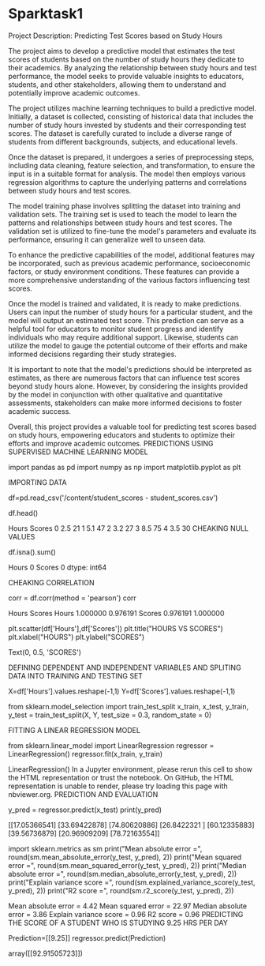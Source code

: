 # Sparktask1
Project Description: Predicting Test Scores based on Study Hours

The project aims to develop a predictive model that estimates the test scores of students based on the number of study hours they dedicate to their academics. By analyzing the relationship between study hours and test performance, the model seeks to provide valuable insights to educators, students, and other stakeholders, allowing them to understand and potentially improve academic outcomes.

The project utilizes machine learning techniques to build a predictive model. Initially, a dataset is collected, consisting of historical data that includes the number of study hours invested by students and their corresponding test scores. The dataset is carefully curated to include a diverse range of students from different backgrounds, subjects, and educational levels.

Once the dataset is prepared, it undergoes a series of preprocessing steps, including data cleaning, feature selection, and transformation, to ensure the input is in a suitable format for analysis. The model then employs various regression algorithms to capture the underlying patterns and correlations between study hours and test scores.

The model training phase involves splitting the dataset into training and validation sets. The training set is used to teach the model to learn the patterns and relationships between study hours and test scores. The validation set is utilized to fine-tune the model's parameters and evaluate its performance, ensuring it can generalize well to unseen data.

To enhance the predictive capabilities of the model, additional features may be incorporated, such as previous academic performance, socioeconomic factors, or study environment conditions. These features can provide a more comprehensive understanding of the various factors influencing test scores.

Once the model is trained and validated, it is ready to make predictions. Users can input the number of study hours for a particular student, and the model will output an estimated test score. This prediction can serve as a helpful tool for educators to monitor student progress and identify individuals who may require additional support. Likewise, students can utilize the model to gauge the potential outcome of their efforts and make informed decisions regarding their study strategies.

It is important to note that the model's predictions should be interpreted as estimates, as there are numerous factors that can influence test scores beyond study hours alone. However, by considering the insights provided by the model in conjunction with other qualitative and quantitative assessments, stakeholders can make more informed decisions to foster academic success.

Overall, this project provides a valuable tool for predicting test scores based on study hours, empowering educators and students to optimize their efforts and improve academic outcomes.
 PREDICTIONS USING SUPERVISED MACHINE LEARNING MODEL

import pandas as pd
import numpy as np 
import matplotlib.pyplot as plt

     
IMPORTING DATA


df=pd.read_csv('/content/student_scores - student_scores.csv')
     

df.head()
     
Hours	Scores
0	2.5	21
1	5.1	47
2	3.2	27
3	8.5	75
4	3.5	30
CHEAKING NULL VALUES


df.isna().sum()
     
Hours     0
Scores    0
dtype: int64


     
CHEAKING CORRELATION


corr = df.corr(method = 'pearson')
corr
     
Hours	Scores
Hours	1.000000	0.976191
Scores	0.976191	1.000000

plt.scatter(df['Hours'],df['Scores'])
plt.title("HOURS VS SCORES")
plt.xlabel("HOURS")
plt.ylabel("SCORES")
     
Text(0, 0.5, 'SCORES')

DEFINING DEPENDENT AND INDEPENDENT VARIABLES AND SPLITING DATA INTO TRAINING AND TESTING SET


X=df['Hours'].values.reshape(-1,1)
Y=df['Scores'].values.reshape(-1,1)
     

from sklearn.model_selection import train_test_split
x_train, x_test, y_train, y_test = train_test_split(X, Y, test_size = 0.3, random_state = 0)
     
FITTING A LINEAR REGRESSION MODEL


from sklearn.linear_model import LinearRegression
regressor = LinearRegression()
regressor.fit(x_train, y_train)
     
LinearRegression()
In a Jupyter environment, please rerun this cell to show the HTML representation or trust the notebook.
On GitHub, the HTML representation is unable to render, please try loading this page with nbviewer.org.
PREDICTION AND EVALUATION


y_pred = regressor.predict(x_test)
print(y_pred)
     
[[17.05366541]
 [33.69422878]
 [74.80620886]
 [26.8422321 ]
 [60.12335883]
 [39.56736879]
 [20.96909209]
 [78.72163554]]

import sklearn.metrics as sm
print("Mean absolute error =", round(sm.mean_absolute_error(y_test, y_pred), 2)) 
print("Mean squared error =", round(sm.mean_squared_error(y_test, y_pred), 2)) 
print("Median absolute error =", round(sm.median_absolute_error(y_test, y_pred), 2)) 
print("Explain variance score =", round(sm.explained_variance_score(y_test, y_pred), 2)) 
print("R2 score =", round(sm.r2_score(y_test, y_pred), 2))
     
Mean absolute error = 4.42
Mean squared error = 22.97
Median absolute error = 3.86
Explain variance score = 0.96
R2 score = 0.96
PREDICTING THE SCORE OF A STUDENT WHO IS STUDYING 9.25 HRS PER DAY


Prediction=[[9.25]]
regressor.predict(Prediction)
     
array([[92.91505723]])
